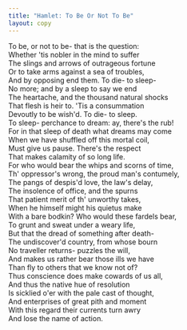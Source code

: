```yaml
---
title: "Hamlet: To Be Or Not To Be"
layout: copy
---
```


To be, or not to be- that is the question: <br>
Whether 'tis nobler in the mind to suffer <br>
The slings and arrows of outrageous fortune <br>
Or to take arms against a sea of troubles, <br>
And by opposing end them. To die- to sleep- <br>
No more; and by a sleep to say we end <br>
The heartache, and the thousand natural shocks <br>
That flesh is heir to. 'Tis a consummation <br>
Devoutly to be wish'd. To die- to sleep. <br>
To sleep- perchance to dream: ay, there's the rub! <br>
For in that sleep of death what dreams may come <br>
When we have shuffled off this mortal coil, <br>
Must give us pause. There's the respect <br>
That makes calamity of so long life. <br>
For who would bear the whips and scorns of time, <br>
Th' oppressor's wrong, the proud man's contumely, <br>
The pangs of despis'd love, the law's delay, <br>
The insolence of office, and the spurns <br>
That patient merit of th' unworthy takes, <br>
When he himself might his quietus make <br>
With a bare bodkin? Who would these fardels bear, <br>
To grunt and sweat under a weary life, <br>
But that the dread of something after death- <br>
The undiscover'd country, from whose bourn <br>
No traveller returns- puzzles the will, <br>
And makes us rather bear those ills we have <br>
Than fly to others that we know not of? <br>
Thus conscience does make cowards of us all, <br>
And thus the native hue of resolution <br>
Is sicklied o'er with the pale cast of thought, <br>
And enterprises of great pith and moment <br>
With this regard their currents turn awry <br>
And lose the name of action.
